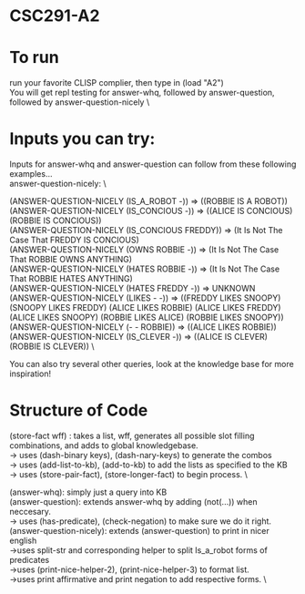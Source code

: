 # CSC291-A2

# To run 
run your favorite CLISP complier, then type in (load "A2") \
You will get repl testing for answer-whq, followed by answer-question, followed by answer-question-nicely \

# Inputs you can try: 
Inputs for answer-whq and answer-question can follow from these following examples...\
answer-question-nicely: \

(ANSWER-QUESTION-NICELY (IS_A_ROBOT -)) => ((ROBBIE IS A ROBOT)) \
(ANSWER-QUESTION-NICELY (IS_CONCIOUS -)) => ((ALICE IS CONCIOUS) (ROBBIE IS CONCIOUS)) \
(ANSWER-QUESTION-NICELY (IS_CONCIOUS FREDDY)) => (It Is Not The Case That FREDDY IS CONCIOUS) \
(ANSWER-QUESTION-NICELY (OWNS ROBBIE -)) => (It Is Not The Case That ROBBIE OWNS ANYTHING) \
(ANSWER-QUESTION-NICELY (HATES ROBBIE -)) => (It Is Not The Case That ROBBIE HATES ANYTHING)  \
(ANSWER-QUESTION-NICELY (HATES FREDDY -)) => UNKNOWN \
(ANSWER-QUESTION-NICELY (LIKES - -)) => ((FREDDY LIKES SNOOPY) (SNOOPY LIKES FREDDY) (ALICE LIKES ROBBIE) (ALICE LIKES FREDDY) (ALICE LIKES SNOOPY) (ROBBIE LIKES ALICE) (ROBBIE LIKES SNOOPY)) \
(ANSWER-QUESTION-NICELY (- - ROBBIE)) => ((ALICE LIKES ROBBIE)) \
(ANSWER-QUESTION-NICELY (IS_CLEVER -)) => ((ALICE IS CLEVER) (ROBBIE IS CLEVER)) \

You can also try several other queries, look at the knowledge base for more inspiration!

# Structure of Code
(store-fact wff) : takes a list, wff, generates all possible slot filling combinations, and adds to global knowledgebase. \
-> uses (dash-binary keys), (dash-nary-keys) to generate the combos \
-> uses (add-list-to-kb), (add-to-kb) to add the lists as specified to the KB \
-> uses (store-pair-fact), (store-longer-fact) to begin process. \

(answer-whq): simply just a query into KB \
(answer-question): extends answer-whq by adding (not(...)) when neccesary. \
-> uses (has-predicate), (check-negation) to make sure we do it right. \
(answer-question-nicely): extends (answer-question) to print in nicer english \
->uses split-str and corresponding helper to split Is_a_robot forms of predicates \
->uses (print-nice-helper-2), (print-nice-helper-3) to format list. \
->uses print affirmative and print negation to add respective forms. \
